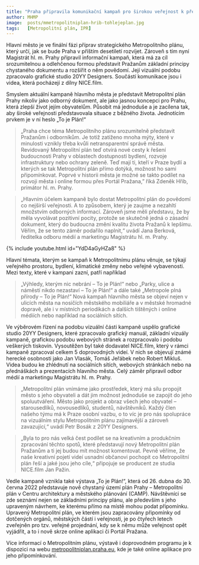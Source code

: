 ```yaml
---
title: "Praha připravila komunikační kampaň pro širokou veřejnost k představení Metropolitního plánu"
author: MHMP
image: 	posts/mmetropolitniplan-hrib-tohlejeplan.jpg
tags:   [Metropolitní plán, IPR]
---
```


Hlavní město je ve finální fázi příprav strategického Metropolitního plánu, který určí, jak se bude Praha v příštím desetiletí rozvíjet. Zároveň s tím nyní Magistrát hl. m. Prahy připravil informační kampaň, která má za cíl srozumitelnou a odlehčenou formou představit Pražanům základní principy chystaného dokumentu a rozšířit o něm povědomí. Její vizuální podobu zpracovalo grafické studio 20YY Designers. Součástí komunikace jsou i videa, která pocházejí z dílny NICE.film.

Smyslem aktuální kampaně hlavního města je představit Metropolitní plán Prahy nikoliv jako odborný dokument, ale jako jasnou koncepci pro Prahu, která zlepší život jejím obyvatelům. Působit má jednoduše a je zacílena tak, aby široké veřejnosti představovala situace z běžného života. Jednotícím prvkem je v ní heslo „To je Plán!“

> „Praha chce téma Metropolitního plánu srozumitelně představit Pražanům i odborníkům. Je totiž zatíženo mnoha mýty, které v minulosti vznikly třeba kvůli netransparentní správě města. Revidovaný Metropolitní plán teď otvírá nové cesty k řešení budoucnosti Prahy v oblastech dostupnosti bydlení, rozvoje infrastruktury nebo ochrany zeleně. Teď mají ti, kteří v Praze bydlí a kterých se tak Metropolitní plán přímo dotýká, možnost ho sami připomínkovat. Poprvé v historii města je možné se takto podílet na rozvoji města i online formou přes Portál Pražana,” říká Zdeněk Hřib, primátor hl. m. Prahy.

> „Hlavním účelem kampaně bylo dostat Metropolitní plán do povědomí co nejširší veřejnosti. A to způsobem, který je zaujme a nezahltí množstvím odborných informací. Zároveň jsme měli představu, že by měla vyvolávat pozitivní pocity, protože se skutečně jedná o zásadní dokument, který do budoucna změní kvalitu života Pražanů k lepšímu. Věřím, že se tento záměr podařilo naplnit,“ uvádí Jana Berková, ředitelka odboru médií a marketingu Magistrátu hl. m. Prahy.


{% include youtube.html id="YdD4aGyHZa8" %}


Hlavní témata, kterým se kampaň k Metropolitnímu plánu věnuje, se týkají veřejného prostoru, bydlení, klimatické změny nebo veřejné vybavenosti. Mezi texty, které v kampani zazní, patří například 

> „Výhledy, kterým nic nebrání – To je Plán!“ nebo „Parky, ulice a náměstí nikdo nezastaví – To je Plán!“ a dále také „Metropole plná přírody – To je Plán!“ Nová kampaň hlavního města se objeví nejen v ulicích města na nosičích městského mobiliáře a v městské hromadné dopravě, ale i v místních periodikách a dalších tištěných i online médiích nebo například na sociálních sítích.

Ve výběrovém řízení na podobu vizuální části kampaně uspělo grafické studio 20YY Designers, které zpracovalo grafický manuál, základní vizuály kampaně, grafickou podobu webových stránek a rozpracovalo i podobu veškerých tiskovin. Vysoutěžen byl také dodavatel NICE.film, který v rámci kampaně zpracoval celkem 5 doprovodných videí. V nich se objevují známé herecké osobnosti jako Jan Vlasák, Tomáš Jeřábek nebo Robert Mikluš. Videa budou ke zhlédnutí na sociálních sítích, webových stránkách nebo na přednáškách a prezentacích hlavního města. Celý záměr připravil odbor médií a marketingu Magistrátu hl. m. Prahy.

> „Metropolitní plán vnímáme jako prostředek, který má sílu propojit město s jeho obyvateli a dát jim možnost jednoduše se zapojit do jeho spoluutváření. Město jako projekt a obraz všech jeho obyvatel – starousedlíků, novousedlíků, studentů, návštěvníků. Každý člen našeho týmu má k Praze osobní vazbu, o to víc je pro nás spolupráce na vizuálním stylu Metropolitním plánu zajímavější a zároveň zavazující,“ uvádí Petr Bosák z 20YY Designers.

> „Byla to pro nás velká čest podílet se na kreativním a produkčním zpracování těchto spotů, které představují nový Metropolitní plán Pražanům a ti jej budou mít možnost komentovat. Pevně věříme, že naše kreativní pojetí videí usnadní občanovi pochopit co Metropolitní plán řeší a jaké jsou jeho cíle,“ připojuje se producent ze studia NICE.film Jan Pažin.

Vedle kampaně vznikla také výstava „To je Plán!“, která od 26. dubna do 30. června 2022 představuje nově chystaný území plán Prahy – Metropolitní plán v Centru architektury a městského plánování (CAMP). Návštěvníci se zde seznámí nejen se základními principy plánu, ale především s jeho upraveným návrhem, ke kterému přímo na místě mohou podat připomínku. Upravený Metropolitní plán, ve kterém jsou zapracovány připomínky od dotčených orgánů, městských částí i veřejnosti, je po čtyřech letech zveřejněn pro tzv. veřejné projednání, kdy se k němu může veřejnost opět vyjádřit, a to i nově skrze online aplikaci či Portál Pražana.

Více informací o Metropolitním plánu, výstavě i doprovodném programu je k dispozici na webu [metropolitniplan.praha.eu](https://metropolitniplan.praha.eu), kde je také online aplikace pro jeho připomínkování.
